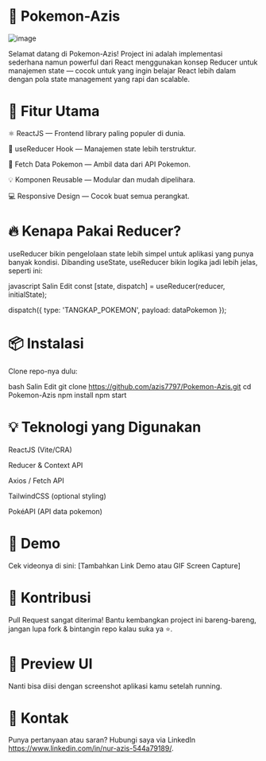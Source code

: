 # 🎯 Pokemon-Azis


![image](https://github.com/user-attachments/assets/f60fd107-8507-4db3-a00d-77e372634324)


Selamat datang di Pokemon-Azis!
Project ini adalah implementasi sederhana namun powerful dari React menggunakan konsep Reducer untuk manajemen state — cocok untuk yang ingin belajar React lebih dalam dengan pola state management yang rapi dan scalable.

# 🚀 Fitur Utama
⚛️ ReactJS — Frontend library paling populer di dunia.

🧠 useReducer Hook — Manajemen state lebih terstruktur.

🎲 Fetch Data Pokemon — Ambil data dari API Pokemon.

💡 Komponen Reusable — Modular dan mudah dipelihara.

💻 Responsive Design — Cocok buat semua perangkat.

# 🔥 Kenapa Pakai Reducer?
useReducer bikin pengelolaan state lebih simpel untuk aplikasi yang punya banyak kondisi. Dibanding useState, useReducer bikin logika jadi lebih jelas, seperti ini:

javascript
Salin
Edit
const [state, dispatch] = useReducer(reducer, initialState);

dispatch({ type: 'TANGKAP_POKEMON', payload: dataPokemon });
# 📦 Instalasi
Clone repo-nya dulu:

bash
Salin
Edit
git clone https://github.com/azis7797/Pokemon-Azis.git
cd Pokemon-Azis
npm install
npm start
# 💡 Teknologi yang Digunakan
ReactJS (Vite/CRA)

Reducer & Context API

Axios / Fetch API

TailwindCSS (optional styling)

PokéAPI (API data pokemon)

# 🎥 Demo
Cek videonya di sini:
[Tambahkan Link Demo atau GIF Screen Capture]

# 🙌 Kontribusi
Pull Request sangat diterima!
Bantu kembangkan project ini bareng-bareng, jangan lupa fork & bintangin repo kalau suka ya ⭐.

# 📸 Preview UI
Nanti bisa diisi dengan screenshot aplikasi kamu setelah running.

# 📧 Kontak
Punya pertanyaan atau saran?
Hubungi saya via LinkedIn https://www.linkedin.com/in/nur-azis-544a79189/.

